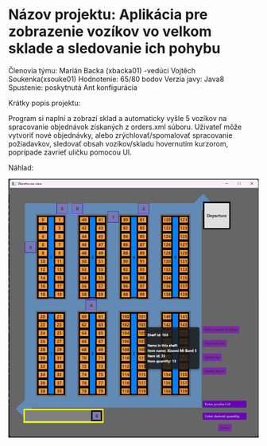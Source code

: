 # Názov projektu:  	Aplikácia pre zobrazenie vozíkov vo velkom sklade a sledovanie ich pohybu
Členovia týmu: 		Marián Backa (xbacka01) 	-vedúci
			Vojtěch Soukenka(xsouke01)
Hodnotenie: 		65/80 bodov
Verzia javy: 		Java8
Spustenie:			poskytnutá Ant konfigurácia			

Krátky popis projektu:

Program si naplní a zobrazí sklad a automaticky vyšle 5 vozíkov na spracovanie objednávok získaných z orders.xml súboru.
Uživateľ môže vytvoriť nové objednávky, alebo zrýchlovať/spomalovať spracovanie požiadavkov, sledovať obsah vozíkov/skladu hovernutím kurzorom, poprípade
zavrieť uličku pomocou UI.

Náhlad:

![image](app.png)